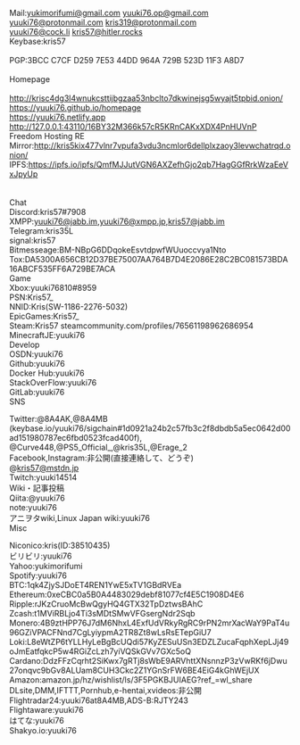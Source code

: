 Mail:yukimorifumi@gmail.com yuuki76.op@gmail.com yuuki76@protonmail.com kris319@protonmail.com<br>
yuuki76@cock.li kris57@hitler.rocks<br>
Keybase:kris57<br>
<br>
PGP:3BCC C7CF D259 7E53 44DD  964A 729B 523D 11F3 A8D7<br>
<br>
Homepage<br>
<br>
http://krisc4dg3l4wnukcsttijbgzaa53nbclto7dkwinejsg5wyajt5tpbid.onion/<br>
https://yuuki76.github.io/homepage<br>
https://yuuki76.netlify.app<br>
http://127.0.0.1:43110/16BY32M366k57cR5KRnCAKxXDX4PnHUVnP<br>
Freedom Hosting RE Mirror:http://kris5kix477vlnr7vpufa3vdu3ncmlor6dellplxzaoy3levwchatrqd.onion/<br>
IPFS:https://ipfs.io/ipfs/QmfMJJutVGN6AXZefhGjo2qb7HagGGfRrkWzaEeVxJpyUp<br>
<br>
<br>
Chat<br>
Discord:kris57#7908<br>
XMPP:yuuki76@jabb.im,yuuki76@xmpp.jp,kris57@jabb.im<br>
Telegram:kris35L<br>
signal:kris57<br>
Bitmesseage:BM-NBpG6DDqokeEsvtdpwfWUuoccvya1Nto<br>
Tox:DA5300A656CB12D37BE75007AA764B7D4E2086E28C2BC081573BDA16ABCF535FF6A729BE7ACA<br>
Game<br>
Xbox:yuuki76810#8959<br>
PSN:Kris57_<br>
NNID:Kris(SW-1186-2276-5032)<br>
EpicGames:Kris57_<br>
Steam:Kris57 steamcommunity.com/profiles/76561198962686954<br>
MinecraftJE:yuuki76<br>
Develop<br>
OSDN:yuuki76<br>
Github:yuuki76<br>
Docker Hub:yuuki76<br>
StackOverFlow:yuuki76<br>
GitLab:yuuki76<br>
SNS<br>

Twitter:@8A4AK,@8A4MB<br>
(keybase.io/yuuki76/sigchain#1d0921a24b2c57fb3c2f8dbdb5a5ec0642d00ad151980787ec6fbd0523fcad400f),
@Curve448,@PS5_Official_,@kris35L,@Erage_2<br>
Facebook,Instagram:非公開(直接連絡して、どうぞ)<br>
@kris57@mstdn.jp<br>
Twitch:yuuki14514<br>
Wiki・記事投稿<br>
Qiita:@yuuki76<br>
note:yuuki76<br>
アニヲタwiki,Linux Japan wiki:yuuki76<br>
Misc<br>

Niconico:kris(ID:38510435)<br>
ビリビリ:yuuki76<br>
Yahoo:yukimorifumi<br>
Spotify:yuuki76<br>
BTC:1qk4ZjySJDoET4REN1YwE5xTV1GBdRVEa
Ethereum:0xeCBC0a5B0A4483029debf81077cf4E5C1908D4E6
Ripple:rJKzCruoMcBwQgyHQ4GTX32TpDztwsBAhC
Zcash:t1MViRBLjo4Ti3sMDtSMwVFGsergNdr2Sqb
Monero:4B9ztHPP76J7dM6NhxL4ExfUdVRkyRgRC9rPN2mrXacWaY9PaT4u96GZiVPACFNnd7CgLyiypmA2TR8Zt8wLsRsETepGiU7
Loki:L8eWtZP6tYLLHyLeBgBcUQdi57KyZESuUSn3EDZLZucaFqphXepLJj49oJmEatfqkcP5w4RGiZcLzh7yiVQSkGVv7GXc5oQ
Cardano:DdzFFzCqrht2SiKwx7gRTj8sWbE9ARVhttXNsnnzP3zVwRKf6jDwu27onqvc9bGv8ALUam8CUH3Ckc2Z1YGnSrFW6BE4EiG4kGhWEjUX
Amazon:amazon.jp/hz/wishlist/ls/3F5PGKBJUIAEG?ref_=wl_share
DLsite,DMM,IFTTT,Pornhub,e-hentai,xvideos:非公開<br>
Flightradar24:yuuki76at8A4MB,ADS-B:RJTY243<br>
Flightaware:yuuki76<br>
はてな:yuuki76<br>
Shakyo.io:yuuki76<br>
